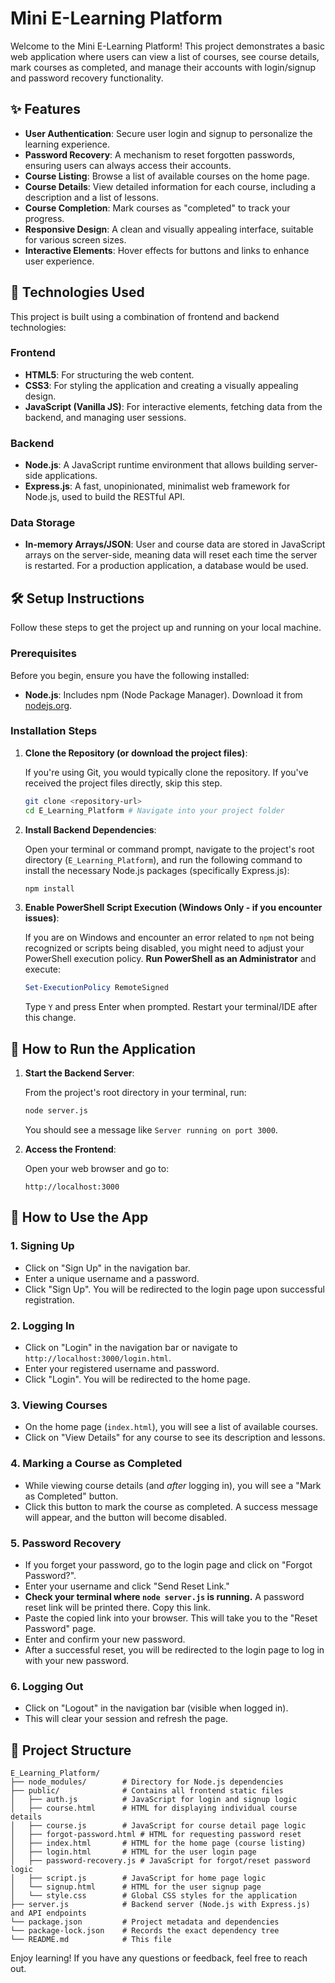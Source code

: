 # Mini E-Learning Platform

Welcome to the Mini E-Learning Platform! This project demonstrates a basic web application where users can view a list of courses, see course details, mark courses as completed, and manage their accounts with login/signup and password recovery functionality.

## ✨ Features

-   **User Authentication**: Secure user login and signup to personalize the learning experience.
-   **Password Recovery**: A mechanism to reset forgotten passwords, ensuring users can always access their accounts.
-   **Course Listing**: Browse a list of available courses on the home page.
-   **Course Details**: View detailed information for each course, including a description and a list of lessons.
-   **Course Completion**: Mark courses as "completed" to track your progress.
-   **Responsive Design**: A clean and visually appealing interface, suitable for various screen sizes.
-   **Interactive Elements**: Hover effects for buttons and links to enhance user experience.

## 🚀 Technologies Used

This project is built using a combination of frontend and backend technologies:

### Frontend
-   **HTML5**: For structuring the web content.
-   **CSS3**: For styling the application and creating a visually appealing design.
-   **JavaScript (Vanilla JS)**: For interactive elements, fetching data from the backend, and managing user sessions.

### Backend
-   **Node.js**: A JavaScript runtime environment that allows building server-side applications.
-   **Express.js**: A fast, unopinionated, minimalist web framework for Node.js, used to build the RESTful API.

### Data Storage
-   **In-memory Arrays/JSON**: User and course data are stored in JavaScript arrays on the server-side, meaning data will reset each time the server is restarted. For a production application, a database would be used.

## 🛠️ Setup Instructions

Follow these steps to get the project up and running on your local machine.

### Prerequisites

Before you begin, ensure you have the following installed:

-   **Node.js**: Includes npm (Node Package Manager). Download it from [nodejs.org](https://nodejs.org/).

### Installation Steps

1.  **Clone the Repository (or download the project files)**:

    If you're using Git, you would typically clone the repository. If you've received the project files directly, skip this step.
    ```bash
    git clone <repository-url>
    cd E_Learning_Platform # Navigate into your project folder
    ```

2.  **Install Backend Dependencies**:

    Open your terminal or command prompt, navigate to the project's root directory (`E_Learning_Platform`), and run the following command to install the necessary Node.js packages (specifically Express.js):
    ```bash
    npm install
    ```

3.  **Enable PowerShell Script Execution (Windows Only - if you encounter issues)**:

    If you are on Windows and encounter an error related to `npm` not being recognized or scripts being disabled, you might need to adjust your PowerShell execution policy. **Run PowerShell as an Administrator** and execute:
    ```powershell
    Set-ExecutionPolicy RemoteSigned
    ```
    Type `Y` and press Enter when prompted. Restart your terminal/IDE after this change.

## 🏃 How to Run the Application

1.  **Start the Backend Server**:

    From the project's root directory in your terminal, run:
    ```bash
    node server.js
    ```
    You should see a message like `Server running on port 3000`.

2.  **Access the Frontend**:

    Open your web browser and go to:
    ```
    http://localhost:3000
    ```

## 📝 How to Use the App

### 1. Signing Up
-   Click on "Sign Up" in the navigation bar.
-   Enter a unique username and a password.
-   Click "Sign Up". You will be redirected to the login page upon successful registration.

### 2. Logging In
-   Click on "Login" in the navigation bar or navigate to `http://localhost:3000/login.html`.
-   Enter your registered username and password.
-   Click "Login". You will be redirected to the home page.

### 3. Viewing Courses
-   On the home page (`index.html`), you will see a list of available courses.
-   Click on "View Details" for any course to see its description and lessons.

### 4. Marking a Course as Completed
-   While viewing course details (and *after* logging in), you will see a "Mark as Completed" button.
-   Click this button to mark the course as completed. A success message will appear, and the button will become disabled.

### 5. Password Recovery
-   If you forget your password, go to the login page and click on "Forgot Password?".
-   Enter your username and click "Send Reset Link."
-   **Check your terminal where `node server.js` is running.** A password reset link will be printed there. Copy this link.
-   Paste the copied link into your browser. This will take you to the "Reset Password" page.
-   Enter and confirm your new password.
-   After a successful reset, you will be redirected to the login page to log in with your new password.

### 6. Logging Out
-   Click on "Logout" in the navigation bar (visible when logged in).
-   This will clear your session and refresh the page.

## 📂 Project Structure

```
E_Learning_Platform/
├── node_modules/        # Directory for Node.js dependencies
├── public/              # Contains all frontend static files
│   ├── auth.js          # JavaScript for login and signup logic
│   ├── course.html      # HTML for displaying individual course details
│   ├── course.js        # JavaScript for course detail page logic
│   ├── forgot-password.html # HTML for requesting password reset
│   ├── index.html       # HTML for the home page (course listing)
│   ├── login.html       # HTML for the user login page
│   ├── password-recovery.js # JavaScript for forgot/reset password logic
│   ├── script.js        # JavaScript for home page logic
│   └── signup.html      # HTML for the user signup page
│   └── style.css        # Global CSS styles for the application
├── server.js            # Backend server (Node.js with Express.js) and API endpoints
└── package.json         # Project metadata and dependencies
└── package-lock.json    # Records the exact dependency tree
└── README.md            # This file
```

Enjoy learning! If you have any questions or feedback, feel free to reach out.

